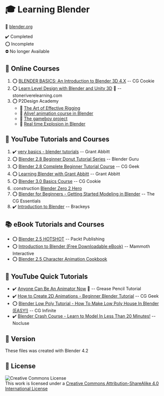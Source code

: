 # :mortar_board: Learning Blender

:link: [blender.org](https://www.blender.org/)

:heavy_check_mark: Completed  
:o: Incomplete  
:no_entry: No longer Available

## :beginner: Online Courses

1. :o: [BLENDER BASICS: An Introduction to Blender 3D 4.X](online-courses-tutorials/blender-basics/) -- CG Cookie
2. :o: [Learn Level Design with Blender and Unity 3D](https://github.com/learning-game-development/learning-unity-game-development/tree/master/StackSkills-Unity-Courses) :rocket: -- stoneriverelearning.com
3. :o: P2Design Academy
   - :construction: [The Art of Effective Rigging](online-courses-tutorials/art-of-effective-rigging/)
   - :construction: [Alive! animation course in Blender](/)
   - :construction: [The gameboy project](/)
   - :construction: [Real time Explosion in Blender](/)

## :beginner: YouTube Tutorials and Courses

1. :heavy_check_mark: [very basics - blender tutorials](youtube-playlists/very-basics-blender-tutorials/) -- Grant Abbitt
2. :o: [Blender 2.8 Beginner Donut Tutorial Series](youtube-playlists/donut-tutorial-series/) -- Blender Guru
3. :o: [Blender 2.8 Complete Beginner Tutorial Course](youtube-playlists/beginner-tutorial-course/) -- CG Geek
4. :o: [Learning Blender with Grant Abbitt](youtube-playlists/learning-blender-with-grant-abbitt/) -- Grant Abbitt
5. :o: [Blender 3.0 Basics Course](youtube-playlists/blender-3-basics-course/) -- CG Cookie
6. :construction [Blender Zero 2 Hero](https://www.youtube.com/playlist?list=PLR3Ra9cf8aV23C2oBB3aFLla6ABAPYiDk)
7. :o: [Blender for Beginners - Getting Started Modeling in Blender](youtube-playlists/blender-for-beginners/) -- The CG Essentials
8. :heavy_check_mark: [Introduction to Blender](youtube-playlists/introduction-to-blender) -- Brackeys

## :books: eBook Tutorials and Courses

- :o: [Blender 2.5 HOTSHOT](ebook-courses-tutorials/blender-25-hotshot/) -- Packt Publishing
- :o: [Introduction to Blender (Free Downloadable eBook)](ebook-courses-tutorials/introduction-to-blender/) -- Mammoth Interactive
- :o: [Blender 2.5 Character Animation Cookbook](ebook-courses-tutorials/character-animation-cookbook/)

## :beginner: YouTube Quick Tutorials

- :heavy_check_mark: [Anyone Can Be An Animator Now](https://www.youtube.com/watch?v=UeCEczxToCA) :link: -- Grease Pencil Tutorial
- :heavy_check_mark: [How to Create 2D Animations - Beginner Blender Tutorial](youtube-tutorials/2d-animations/) -- CG Geek
- :o: [Blender Low Poly Tutorial - How To Make Low Poly House In Blender (EASY!)](youtube-tutorials/low-poly-house/) -- CG Infinite
- :heavy_check_mark: [Blender Crash Course - Learn to Model In Less Than 20 Minutes!](youtube-tutorials/blender-crash-course/) -- Nocluse

## :memo: Version

These files was created with Blender 4.2

## :page_with_curl: License

![Creative Commons License](https://i.creativecommons.org/l/by-sa/4.0/88x31.png)  
This work is licensed under a [Creative Commons Attribution-ShareAlike 4.0 International License](http://creativecommons.org/licenses/by-sa/4.0/)
